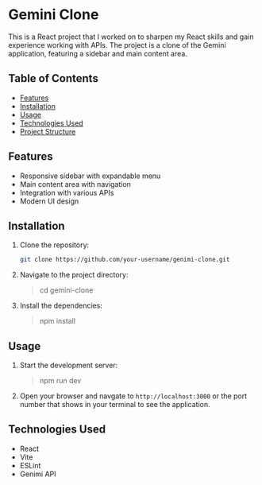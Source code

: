 # Gemini Clone

This is a React project that I worked on to sharpen my React skills and gain experience working with APIs. The project is a clone of the Gemini application, featuring a sidebar and main content area.

## Table of Contents

- [Features](#features)
- [Installation](#installation)
- [Usage](#usage)
- [Technologies Used](#technologies-used)
- [Project Structure](#project-structure)

## Features

- Responsive sidebar with expandable menu
- Main content area with navigation
- Integration with various APIs
- Modern UI design

## Installation

1. Clone the repository:

   ```sh
   git clone https://github.com/your-username/genimi-clone.git

   ```

2. Navigate to the project directory:

   > cd gemini-clone

3. Install the dependencies:
   > npm install

## Usage

1. Start the development server:

   > npm run dev

2. Open your browser and navgate to `http://localhost:3000` or the port number that shows in your terminal to see the application.

## Technologies Used

- React
- Vite
- ESLint
- Genimi API
